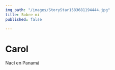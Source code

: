 ```yaml
---
img_path: "/images/StoryStar1583681194444.jpg"
title: Sobre mi
published: false

---
```

# Carol

Nací en Panamá 